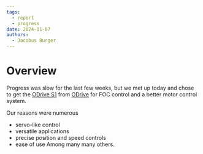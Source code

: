 ```yaml
---
tags:
  - report
  - progress
date: 2024-11-07
authors:
  - Jacobus Burger
---
```

# Overview
Progress was slow for the last few weeks, but we met up today and chose to get the [ODrive S1](https://shop.odriverobotics.com/products/odrive-s1?variant=40926827872326) from [ODrive](Resources/ODrive.md) for FOC control and a better motor control system.

Our reasons were numerous
- servo-like control
- versatile applications
- precise position and speed controls
- ease of use
Among many many others.